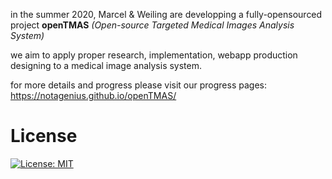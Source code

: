 in the summer 2020, Marcel & Weiling are developping a fully-opensourced project **openTMAS** _(Open-source Targeted Medical Images Analysis System)_

we aim to apply proper research, implementation, webapp production designing to a medical image analysis system.

for more details and progress please visit our progress pages:
https://notagenius.github.io/openTMAS/

# License
[![License: MIT](https://img.shields.io/badge/License-MIT-yellow.svg)](https://opensource.org/licenses/MIT)
